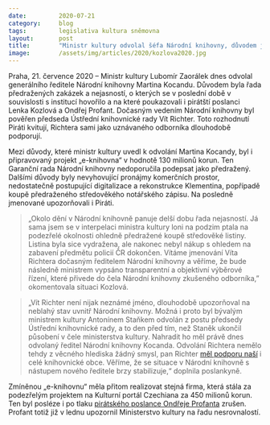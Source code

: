 ```yaml
---
date:         2020-07-21
category:     blog
tags:         legislativa kultura sněmovna 
layout:       post
title:        "Ministr kultury odvolal šéfa Národní knihovny, důvodem jsou i podezřelé zakázky. Na problémy Piráti dlouhodobě upozorňují"
image:        /assets/img/articles/2020/kozlova2020.jpg
---   
```




Praha, 21. července 2020 – Ministr kultury Lubomír Zaorálek dnes odvolal generálního ředitele Národní knihovny Martina Kocandu. Důvodem byla řada předražených zakázek a nejasností, o kterých se v poslední době v souvislosti s institucí hovořilo a na které poukazovali i pirátští poslanci Lenka Kozlová a Ondřej Profant. Dočasným vedením Národní knihovny byl pověřen předseda Ústřední knihovnické rady Vít Richter. Toto rozhodnutí Piráti kvitují, Richtera sami jako uznávaného odborníka dlouhodobě podporují.  

Mezi důvody, které ministr kultury uvedl k odvolání Martina Kocandy, byl i připravovaný projekt „e-knihovna“ v hodnotě 130 milionů korun. Ten Garanční rada Národní knihovny nedoporučila podepsat jako předražený. Dalšími důvody byly nevyhovující pronájmy komerčních prostor, nedostatečně postupující digitalizace a rekonstrukce Klementina, popřípadě koupě předraženého středověkého notářského zápisu. Na posledně jmenované upozorňovali i Piráti.

> „Okolo dění v Národní knihovně panuje delší dobu řada nejasností. Já sama jsem se v interpelaci ministra kultury loni na podzim ptala na podezřelé okolnosti ohledně předražené koupě středověké listiny. Listina byla sice vydražena, ale nakonec nebyl nákup s ohledem na zabavení předmětu policií ČR dokončen. Vítáme jmenování Víta Richtera dočasným ředitelem Národní knihovny a věříme, že bude následně ministrem vypsáno transparentní a objektivní výběrové řízení, které přivede do čela Národní knihovny zkušeného odborníka,” okomentovala situaci Kozlová.

> „Vít Richter není nijak neznámé jméno, dlouhodobě upozorňoval na neblahý stav uvnitř Národní knihovny. Možná i proto byl bývalým ministrem kultury Antonínem Staňkem odvolán z postu předsedy Ústřední knihovnické rady, a to den před tím, než Staněk ukončil působení v čele ministerstva kultury. Nahradit ho měl právě dnes odvolaný ředitel Národní knihovny Kocanda. Odvolání Richtera nemělo tehdy z věcného hlediska žádný smysl, pan Richter [měl podporu naší](https://www.pirati.cz/tiskove-zpravy/objasnete-odvolani-predsedy-ukr.html) i celé knihovnické obce. Věříme, že se situace v Národní knihovně s nástupem nového ředitele brzy stabilizuje,“ doplnila poslankyně.

Zmíněnou „e-knihovnu“ měla přitom realizovat stejná firma, která stála za podezřelým projektem na Kulturní portál Czechiana za 450 milionů korun. Ten byl posléze i po tlaku [pirátského poslance Ondřeje Profanta](https://www.piratskelisty.cz/clanek-2998-ondrej-profant-czechiana-dalsi-selhani-digitalniho-ceska) zrušen. Profant totiž již v lednu upozornil Ministerstvo kultury na řadu nesrovnalostí. 
